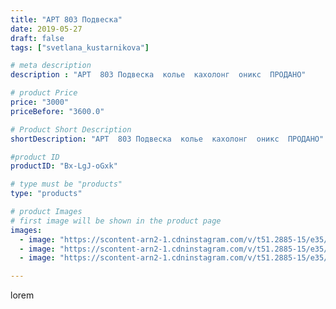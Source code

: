 ```yaml
---
title: "АРТ 803 Подвеска"
date: 2019-05-27
draft: false
tags: ["svetlana_kustarnikova"]

# meta description
description : "АРТ  803 Подвеска  колье  кахолонг  оникс  ПРОДАНО"

# product Price
price: "3000"
priceBefore: "3600.0"

# Product Short Description
shortDescription: "АРТ  803 Подвеска  колье  кахолонг  оникс  ПРОДАНО"

#product ID
productID: "Bx-LgJ-oGxk"

# type must be "products"
type: "products"

# product Images
# first image will be shown in the product page
images:
  - image: "https://scontent-arn2-1.cdninstagram.com/v/t51.2885-15/e35/60222002_1905750072858694_3026587091200792941_n.jpg?se=8&tp=1&_nc_ht=scontent-arn2-1.cdninstagram.com&_nc_cat=110&_nc_ohc=1Rahh5vbdO0AX-rh0Yu&oh=b30b072daf651c2673b1710b211f7398&oe=606D2CA4&ig_cache_key=MjA1MzEyOTA0MzczMTE4MzcyMA%3D%3D.2"
  - image: "https://scontent-arn2-1.cdninstagram.com/v/t51.2885-15/e35/60987733_589227491582212_5213985156746086059_n.jpg?se=8&tp=1&_nc_ht=scontent-arn2-1.cdninstagram.com&_nc_cat=104&_nc_ohc=vwicnF4_K3EAX92kYLO&oh=bf13eac4a5b520a2399d22d5f333b578&oe=606A9807&ig_cache_key=MjA1MzEyOTA0MzcyMjgzODk2NA%3D%3D.2"
  - image: "https://scontent-arn2-1.cdninstagram.com/v/t51.2885-15/e35/60265180_608495842984751_4677902819654177554_n.jpg?tp=1&_nc_ht=scontent-arn2-1.cdninstagram.com&_nc_cat=111&_nc_ohc=m1Wgl6naIFoAX8Mjjvr&oh=c98d8b08e6f4af82e511f9e1a54b904e&oe=606C366A&ig_cache_key=MjA1MzEyOTA0MzczOTQ4MTAzMw%3D%3D.2"

---
```

lorem
